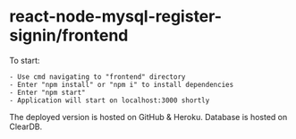 # react-node-mysql-register-signin/frontend

To start:

    - Use cmd navigating to "frontend" directory
    - Enter "npm install" or "npm i" to install dependencies
    - Enter "npm start"
    - Application will start on localhost:3000 shortly

The deployed version is hosted on GitHub & Heroku.
Database is hosted on ClearDB.
